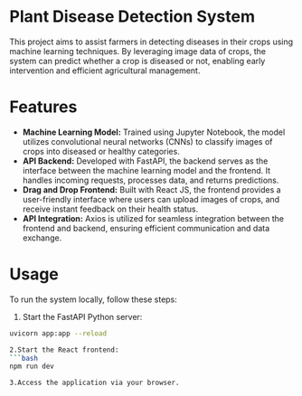 # Plant Disease Detection System
This project aims to assist farmers in detecting diseases in their crops using machine learning techniques. By leveraging image data of crops, the system can predict whether a crop is diseased or not, enabling early intervention and efficient agricultural management.

#  Features
<ul>
  <li><b>Machine Learning Model:</b> Trained using Jupyter Notebook, the model utilizes convolutional neural networks (CNNs) to classify images of crops into diseased or healthy categories.</li>
  <li><b>API Backend:</b> Developed with FastAPI, the backend serves as the interface between the machine learning model and the frontend. It handles incoming requests, processes data, and returns predictions.</li>
  <li><b>Drag and Drop Frontend:</b> Built with React JS, the frontend provides a user-friendly interface where users can upload images of crops, and receive instant feedback on their health status.</li>
  <li><b>API Integration:</b> Axios is utilized for seamless integration between the frontend and backend, ensuring efficient communication and data exchange.</li>
</ul>

# Usage
To run the system locally, follow these steps:

1. Start the FastAPI Python server:
```bash
uvicorn app:app --reload

2.Start the React frontend:
```bash
npm run dev

3.Access the application via your browser.
